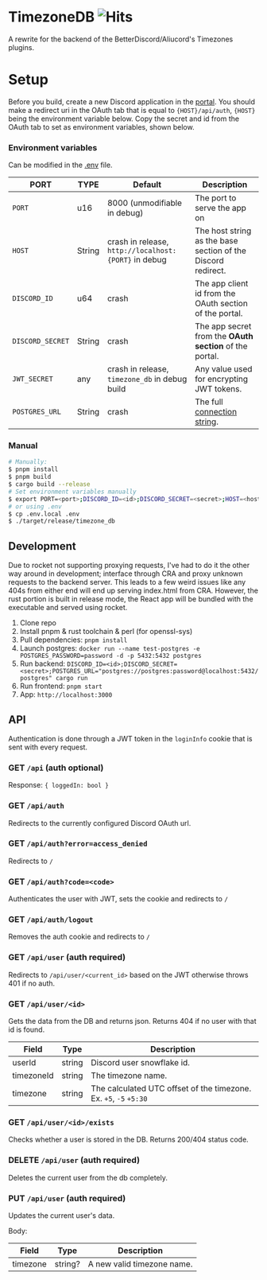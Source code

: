 # TimezoneDB ![Hits](https://hits.seeyoufarm.com/api/count/incr/badge.svg?url=https%3A%2F%2Fgithub.com%2FDiamondMiner88%2FTimezoneDB&count_bg=%2379C83D&title_bg=%23555555&icon=github.svg&icon_color=%23E7E7E7&title=views&edge_flat=true)

A rewrite for the backend of the BetterDiscord/Aliucord's Timezones plugins.

# Setup

Before you build, create a new Discord application in the [portal](https://discord.com/developers/applications).
You should make a redirect uri in the OAuth tab that is equal to `{HOST}/api/auth`, `{HOST}` being the environment
variable below. Copy the secret and id from the OAuth tab to set as environment variables, shown below.

### Environment variables

Can be modified in the [.env](./.env) file.

| PORT             | TYPE   | Default                                              | Description                                                                  | 
|------------------|--------|------------------------------------------------------|------------------------------------------------------------------------------|
| `PORT`           | u16    | 8000 (unmodifiable in debug)                         | The port to serve the app on                                                 |
| `HOST`           | String | crash in release, `http://localhost:{PORT}` in debug | The host string as the base section of the Discord redirect.                 |
| `DISCORD_ID`     | u64    | crash                                                | The app client id from the OAuth section of the portal.                      |
| `DISCORD_SECRET` | String | crash                                                | The app secret from the **OAuth section** of the portal.                     |
| `JWT_SECRET`     | any    | crash in release, `timezone_db` in debug build       | Any value used for encrypting JWT tokens.                                    |
| `POSTGRES_URL`   | String | crash                                                | The full [connection string](https://stackoverflow.com/a/20722229/13964629). |

### Manual

```sh
# Manually:
$ pnpm install
$ pnpm build
$ cargo build --release
# Set environment variables manually
$ export PORT=<port>;DISCORD_ID=<id>;DISCORD_SECRET=<secret>;HOST=<host>;JWT_SECRET=<key>POSTGRES_URL=<connection_string>;
# or using .env
$ cp .env.local .env
$ ./target/release/timezone_db
```

## Development

Due to rocket not supporting proxying requests, I've had to do it the other way around in development; interface through
CRA and proxy unknown requests to the backend server. This leads to a few weird issues like any 404s from either end
will end up serving index.html from CRA. However, the rust portion is built in release mode, the React app will be
bundled with the executable and served using rocket.

1. Clone repo
2. Install pnpm & rust toolchain & perl (for openssl-sys)
3. Pull dependencies: `pnpm install`
4. Launch postgres: `docker run --name test-postgres -e POSTGRES_PASSWORD=password -d -p 5432:5432 postgres`
6. Run backend: `DISCORD_ID=<id>;DISCORD_SECRET=<secret>;POSTGRES_URL="postgres://postgres:password@localhost:5432/postgres" cargo run`
5. Run frontend: `pnpm start` 
7. App: `http://localhost:3000`

## API
Authentication is done through a JWT token in the `loginInfo` cookie that is sent with every request.

### GET `/api` (auth optional)
Response: `{ loggedIn: bool }`

### GET `/api/auth`
Redirects to the currently configured Discord OAuth url.

### GET `/api/auth?error=access_denied`
Redirects to `/`

### GET `/api/auth?code=<code>`
Authenticates the user with JWT, sets the cookie and redirects to `/`

### GET `/api/auth/logout`
Removes the auth cookie and redirects to `/`

### GET `/api/user` (auth required)
Redirects to `/api/user/<current_id>` based on the JWT otherwise throws 401 if no auth.

### GET `/api/user/<id>`
Gets the data from the DB and returns json. Returns 404 if no user with that id is found.

| Field      | Type   | Description                                                       |
|------------|--------|-------------------------------------------------------------------|
| userId     | string | Discord user snowflake id.                                        |
| timezoneId | string | The timezone name.                                                |
| timezone   | string | The calculated UTC offset of the timezone. Ex. `+5`, `-5` `+5:30` |

### GET `/api/user/<id>/exists`
Checks whether a user is stored in the DB. Returns 200/404 status code.

### DELETE `/api/user` (auth required)
Deletes the current user from the db completely.

### PUT `/api/user` (auth required)
Updates the current user's data.

Body:

| Field    | Type    | Description                |
|----------|---------|----------------------------|
| timezone | string? | A new valid timezone name. |

